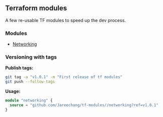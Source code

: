 ## Terraform modules

A few re-usable TF modules to speed up the dev process.

### Modules 

- [Networking](./networking/README.md)


### Versioning with tags

**Publish tags:**
```sh
git tag -a "v1.0.1" -m "First release of tf modules"
git push --follow-tags
```
**Usage:**

```tf
module "networking" {
  source = "github.com/Jareechang/tf-modules//networking?ref=v1.0.1"
}
```
